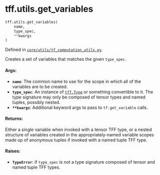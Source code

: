 <div itemscope itemtype="http://developers.google.com/ReferenceObject">
<meta itemprop="name" content="tff.utils.get_variables" />
<meta itemprop="path" content="Stable" />
</div>

# tff.utils.get_variables

``` python
tff.utils.get_variables(
    name,
    type_spec,
    **kwargs
)
```



Defined in [`core/utils/tf_computation_utils.py`](http://github.com/tensorflow/federated/tree/master/tensorflow_federated/python/core/utils/tf_computation_utils.py).

<!-- Placeholder for "Used in" -->

Creates a set of variables that matches the given `type_spec`.

#### Args:

* <b>`name`</b>: The common name to use for the scope in which all of the variables are
    to be created.
* <b>`type_spec`</b>: An instance of <a href="../../tff/Type.md"><code>tff.Type</code></a> or something convertible to it. The
    type signature may only be composed of tensor types and named tuples,
    possibly nested.
* <b>`**kwargs`</b>: Additional keyword args to pass to `tf.get_variable` calls.


#### Returns:

Either a single variable when invoked with a tensor TFF type, or a nested
structure of variables created in the appropriately-named variable scopes
made up of anonymous tuples if invoked with a named tuple TFF type.


#### Raises:

* <b>`TypeError`</b>: if `type_spec` is not a type signature composed of tensor and
    named tuple TFF types.